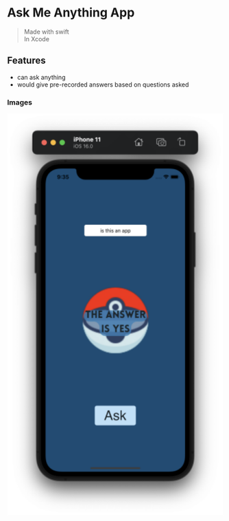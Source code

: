 # Ask Me Anything App
> Made with swift <br>
> In Xcode

## Features
- can ask anything
- would give pre-recorded answers based on questions asked

### Images

![Question 2](Screenshots/q2.png)
